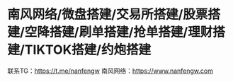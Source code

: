 # 南风网络/微盘搭建/交易所搭建/股票搭建/空降搭建/刷单搭建/抢单搭建/理财搭建/TIKTOK搭建/约炮搭建

   联系TG：https://t.me/nanfengw
南风网络：https://www.nanfengw.com

